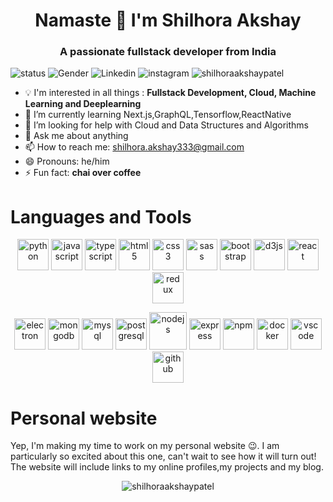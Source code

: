 <h1 align="center">Namaste 🙏 I'm Shilhora Akshay</h1>
<h3 align="center">A passionate fullstack developer from India</h3>


![status](https://img.shields.io/badge/status-up-brightgreen) ![Gender](https://img.shields.io/badge/Gender-%F0%9F%A4%B5-lightgrey) ![Linkedin](https://img.shields.io/badge/Linkedln-ShilhoraAkshayPatel-success) ![instagram](https://img.shields.io/badge/instagram-akshay_patel333-orange) 
<img src="https://komarev.com/ghpvc/?username=shilhoraakshaypatel" alt="shilhoraakshaypatel" />

  

- :bulb: I'm interested in all things : **Fullstack Development, Cloud, Machine Learning and Deeplearning**
- 🌱 I’m currently learning Next.js,GraphQL,Tensorflow,ReactNative
- 🤔 I’m looking for help with Cloud and Data Structures and Algorithms 
- 💬 Ask me about anything
- 📫 How to reach me: shilhora.akshay333@gmail.com
- 😄 Pronouns: he/him
- ⚡ Fun fact: **chai over coffee**

# Languages and Tools 
<p align="center">
<img src="https://konpa.github.io/devicon/devicon.git/icons/python/python-original.svg" alt="python" width="50" height="50"/>
<img src="https://konpa.github.io/devicon/devicon.git/icons/javascript/javascript-original.svg" alt="javascript" width="50" height="50"/> 
<img src="https://konpa.github.io/devicon/devicon.git/icons/typescript/typescript-original.svg" alt="typescript" width="50" height="50"/>
<img src="https://konpa.github.io/devicon/devicon.git/icons/html5/html5-original-wordmark.svg" alt="html5" width="50" height="50"/> 
<img src="https://konpa.github.io/devicon/devicon.git/icons/css3/css3-original-wordmark.svg" alt="css3" width="50" height="50"/>
<img src="https://konpa.github.io/devicon/devicon.git/icons/sass/sass-original.svg" alt="sass" width="50" height="50"/>
<img src="https://konpa.github.io/devicon/devicon.git/icons/bootstrap/bootstrap-plain.svg" alt="bootstrap" width="50" height="50"/>
<img src="https://konpa.github.io/devicon/devicon.git/icons/d3js/d3js-original.svg" alt="d3js" width="50" height="50"/>
<img src="https://konpa.github.io/devicon/devicon.git/icons/react/react-original-wordmark.svg" alt="react" width="50" height="50"/>
<img src="https://konpa.github.io/devicon/devicon.git/icons/redux/redux-original.svg" alt="redux" width="50" height="50"/>
</p>
<p align="center">
<img src="https://konpa.github.io/devicon/devicon.git/icons/electron/electron-original.svg" alt="electron" width="50" height="50"/>
<img src="https://konpa.github.io/devicon/devicon.git/icons/mongodb/mongodb-original-wordmark.svg" alt="mongodb" width="50" height="50"/> 
<img src="https://konpa.github.io/devicon/devicon.git/icons/mysql/mysql-original-wordmark.svg" alt="mysql" width="50" height="50"/>
<img src="https://konpa.github.io/devicon/devicon.git/icons/postgresql/postgresql-original-wordmark.svg" alt="postgresql" width="50" height="50"/>
<img src="https://konpa.github.io/devicon/devicon.git/icons/nodejs/nodejs-original.svg" alt="nodejs" width="60" height="60"/>
<img src="https://konpa.github.io/devicon/devicon.git/icons/express/express-original.svg" alt="express" width="50" height="50"/>
<img src="https://konpa.github.io/devicon/devicon.git/icons/npm/npm-original-wordmark.svg" alt="npm" width="50" height="50"/>
<img src="https://konpa.github.io/devicon/devicon.git/icons/docker/docker-original-wordmark.svg" alt="docker" width="50" height="50"/>
<img src="https://konpa.github.io/devicon/devicon.git/icons/visualstudio/visualstudio-plain.svg" alt="vscode" width="50" height="50"/>
<img src="https://konpa.github.io/devicon/devicon.git/icons/github/github-original.svg" alt="github" width="50" height="50"/>
</p>



# Personal website
Yep, I'm making my time to work on my personal website 😉. I am particularly so excited about this one, can't wait to see how it will turn out! The website will include links to my online profiles,my projects and my blog. 

<p align="center"> <img src="https://github-readme-stats.vercel.app/api?username=shilhoraakshaypatel&show_icons=true" alt="shilhoraakshaypatel" /> </p>
